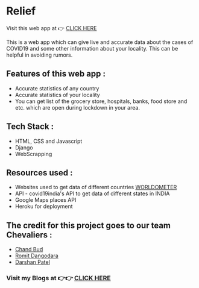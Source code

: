 # Relief

Visit this web app at 👉 [CLICK HERE](https://chevaliers.herokuapp.com)

This is a web app which can give live and accurate data about the cases of COVID19 and some other information about your locality. This can be helpful in avoiding rumors.

## Features of this web app :
* Accurate statistics of any country
* Accurate statistics of your locality
* You can get list of the grocery store, hospitals, banks, food store and etc. which are open during lockdown in your area.

## Tech Stack :
 * HTML, CSS and Javascript
 * Django
 * WebScrapping
 
 ## Resources used :
 * Websites used to get data of different countries [WORLDOMETER](https://www.worldometers.info/coronavirus)
 * API - covid19india's API to get data of different states in INDIA
 * Google Maps places API
 * Heroku for deployment
 
 ## The credit for this project goes to our team Chevaliers :
 * [Chand Bud](https://github.com/chandbud5)
 * [Romit Dangodara](https://github.com/Romit-Dangodara)
 * [Darshan Patel](https://github.com/dmp2901)

### Visit my Blogs at 👉👉 [CLICK HERE](https://chandbud.me/)
